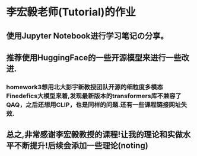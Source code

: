 # 李宏毅老师(Tutorial)的作业
## 使用Jupyter Notebook进行学习笔记の分享。
## 推荐使用HuggingFace的一些开源模型来进行一些改进.
### homework3想用北大彭宇新教授团队开源的细粒度多模态Finedefics大模型来着,发现最新版本的transformers库不兼容了QAQ，之后还想用CLIP，也是同样的问题.还有一些课程链接网址失效.
## 总之,非常感谢李宏毅教授的课程!让我的理论和实做水平不断提升!后续会添加一些理论(noting)
